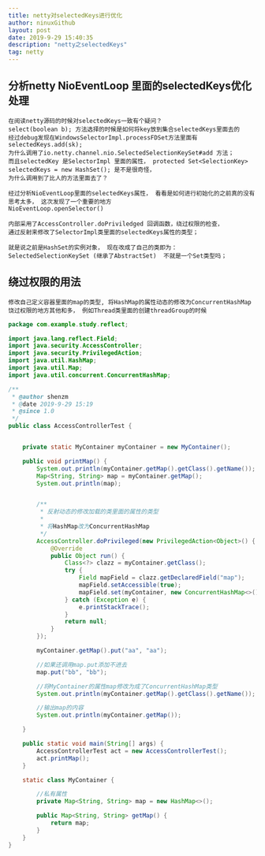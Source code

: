 ```yaml
---
title: netty对selectedKeys进行优化
author: ninuxGithub
layout: post
date: 2019-9-29 15:40:35
description: "netty之selectedKeys"
tag: netty
---
```


## 分析netty NioEventLoop 里面的selectedKeys优化处理

    在阅读netty源码的时候对selectedKeys一致有个疑问？ 
    select(boolean b); 方法选择的时候是如何将key放到集合selectedKeys里面去的
    经过debug发现在WindowsSelectorImpl.processFDSet方法里面有selectedKeys.add(sk);
    为什么调用了io.netty.channel.nio.SelectedSelectionKeySet#add 方法；
    而且selectedKey 是SelectorImpl 里面的属性， protected Set<SelectionKey> selectedKeys = new HashSet(); 是不是很奇怪，
    为什么调用到了比人的方法里面去了？  
    
    经过分析NioEventLoop里面的selectedKeys属性， 看看是如何进行初始化的之前真的没有思考太多， 这次发现了一个重要的地方
    NioEventLoop.openSelector()
    
    内部采用了AccessController.doPriviledged 回调函数，绕过权限的检查， 
    通过反射来修改了SelectorImpl类里面的selectedKeys属性的类型；
    
    就是说之前是HashSet的实例对象， 现在改成了自己的类即为： SelectedSelectionKeySet (继承了AbstractSet)  不就是一个Set类型吗；
    
    
    
## 绕过权限的用法

    修改自己定义容器里面的map的类型, 将HashMap的属性动态的修改为ConcurrentHashMap
    饶过权限的地方其他和多， 例如Thread类里面的创建threadGroup的时候
    
```java
package com.example.study.reflect;

import java.lang.reflect.Field;
import java.security.AccessController;
import java.security.PrivilegedAction;
import java.util.HashMap;
import java.util.Map;
import java.util.concurrent.ConcurrentHashMap;

/**
 * @author shenzm
 * @date 2019-9-29 15:19
 * @since 1.0
 */
public class AccessControllerTest {


    private static MyContainer myContainer = new MyContainer();

    public void printMap() {
        System.out.println(myContainer.getMap().getClass().getName());
        Map<String, String> map = myContainer.getMap();
        System.out.println(map);


        /**
         * 反射动态的修改加载的类里面的属性的类型
         *
         * 将HashMap改为ConcurrentHashMap
         */
        AccessController.doPrivileged(new PrivilegedAction<Object>() {
            @Override
            public Object run() {
                Class<?> clazz = myContainer.getClass();
                try {
                    Field mapField = clazz.getDeclaredField("map");
                    mapField.setAccessible(true);
                    mapField.set(myContainer, new ConcurrentHashMap<>());
                } catch (Exception e) {
                    e.printStackTrace();
                }
                return null;
            }
        });

        myContainer.getMap().put("aa", "aa");

        //如果还调用map.put添加不进去
        map.put("bb", "bb");

        //将MyContainer的属性map修改为成了ConcurrentHashMap类型
        System.out.println(myContainer.getMap().getClass().getName());

        //输出map的内容
        System.out.println(myContainer.getMap());

    }

    public static void main(String[] args) {
        AccessControllerTest act = new AccessControllerTest();
        act.printMap();
    }

    static class MyContainer {

        //私有属性
        private Map<String, String> map = new HashMap<>();

        public Map<String, String> getMap() {
            return map;
        }
    }
}

```        
    
